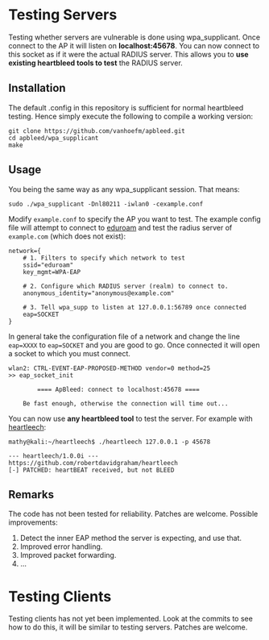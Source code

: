 # Testing Servers

Testing whether servers are vulnerable is done using wpa_supplicant. Once connect to the AP it will listen on **localhost:45678**. You can now connect to this socket as if it were the actual RADIUS server. This allows you to **use existing heartbleed tools to test** the RADIUS server.

## Installation

The default .config in this repository is sufficient for normal heartbleed testing. Hence simply execute the following to compile a working version:

	git clone https://github.com/vanhoefm/apbleed.git
	cd apbleed/wpa_supplicant
	make

## Usage

You being the same way as any wpa_supplicant session. That means:

	sudo ./wpa_supplicant -Dnl80211 -iwlan0 -cexample.conf

Modify `example.conf` to specify the AP you want to test. The example config file will attempt to connect to [eduroam](https://www.eduroam.org/) and test the radius server of `example.com` (which does not exist):

	network={
	    # 1. Filters to specify which network to test
	    ssid="eduroam"
	    key_mgmt=WPA-EAP
	
	    # 2. Configure which RADIUS server (realm) to connect to.
	    anonymous_identity="anonymous@example.com"
	
	    # 3. Tell wpa_supp to listen at 127.0.0.1:56789 once connected
	    eap=SOCKET
	}

In general take the configuration file of a network and change the line `eap=XXXX` to `eap=SOCKET` and you are good to go. Once connected it will open a socket to which you must connect.

	wlan2: CTRL-EVENT-EAP-PROPOSED-METHOD vendor=0 method=25
	>> eap_socket_init
	
			==== ApBleed: connect to localhost:45678 ====
	
		Be fast enough, otherwise the connection will time out...

You can now use **any heartbleed tool** to test the server. For example with [heartleech](https://github.com/robertdavidgraham/heartleech):

	mathy@kali:~/heartleech$ ./heartleech 127.0.0.1 -p 45678
	
	--- heartleech/1.0.0i ---
	https://github.com/robertdavidgraham/heartleech
	[-] PATCHED: heartBEAT received, but not BLEED

## Remarks

The code has not been tested for reliability. Patches are welcome. Possible improvements:

1. Detect the inner EAP method the server is expecting, and use that.
2. Improved error handling.
3. Improved packet forwarding.
4. ...

# Testing Clients

Testing clients has not yet been implemented. Look at the commits to see how to do this, it will be similar to testing servers. Patches are welcome.
